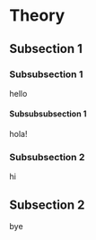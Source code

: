 # Theory

## Subsection 1
### Subsubsection 1
hello

#### Subsubsubsection 1
hola!

### Subsubsection 2
hi

## Subsection 2
bye


